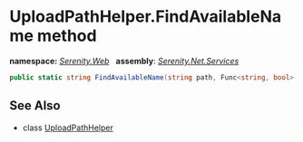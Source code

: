 # UploadPathHelper.FindAvailableName method
**namespace:** *[Serenity.Web](../../README.md#serenity.web-namespace)*   **assembly**: *[Serenity.Net.Services](../../README.md)*

```csharp
public static string FindAvailableName(string path, Func<string, bool> exists)
```

## See Also

* class [UploadPathHelper](../UploadPathHelper.md)